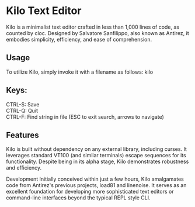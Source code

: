 # Kilo Text Editor

Kilo is a minimalist text editor crafted in less than 1,000 lines of code, as counted by cloc. Designed by Salvatore Sanfilippo, also known as Antirez, it embodies simplicity, efficiency, and ease of comprehension.

## Usage

To utilize Kilo, simply invoke it with a filename as follows: kilo

## Keys:

CTRL-S: Save <br />
CTRL-Q: Quit <br />
CTRL-F: Find string in file (ESC to exit search, arrows to navigate)

## Features

Kilo is built without dependency on any external library, including curses. It leverages standard VT100 (and similar terminals) escape sequences for its functionality. Despite being in its alpha stage, Kilo demonstrates robustness and efficiency.

Development Initially conceived within just a few hours, Kilo amalgamates code from Antirez's previous projects, load81 and linenoise. It serves as an excellent foundation for developing more sophisticated text editors or command-line interfaces beyond the typical REPL style CLI.

